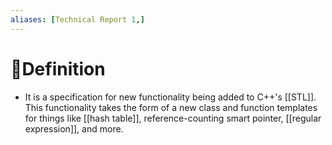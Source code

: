 ```yaml
---
aliases: [Technical Report 1,]
---
```


# 📝Definition
- It is a specification for new functionality being added to C++'s [[STL]]. This functionality takes the form of a new class and function templates for things like [[hash table]], reference-counting smart pointer, [[regular expression]], and more.
